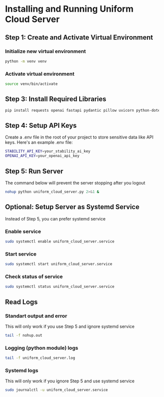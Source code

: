 # Installing and Running Uniform Cloud Server

## Step 1: Create and Activate Virtual Environment

### Initialize new virtual environment
```bash
python -m venv venv
```

### Activate virtual environment
```bash
source venv/bin/activate
```

## Step 3: Install Required Libraries
```bash
pip install requests openai fastapi pydantic pillow uvicorn python-dotenv
```

## Step 4: Setup API Keys
Create a .env file in the root of your project to store sensitive data like API keys. Here's an example .env file:

```bash
STABILITY_API_KEY=your_stability_ai_key
OPENAI_API_KEY=your_openai_api_key
```

## Step 5: Run Server
The command below will prevent the server stopping after you logout
```bash
nohup python uniform_cloud_server.py 2>&1 &
```

## Optional: Setup Server as Systemd Service
Instead of Step 5, you can prefer systemd service
### Enable service
```bash
sudo systemctl enable uniform_cloud_server.service
```

### Start service
```bash
sudo systemctl start uniform_cloud_server.service
```

### Check status of service
```bash
sudo systemctl status uniform_cloud_server.service
```

## Read Logs
### Standart output and error
This will only work if you use Step 5 and ignore systemd service
```bash
tail -f nohup.out
```

### Logging (python module) logs
```bash
tail -f uniform_cloud_server.log
```

### Systemd logs
This will only work if you ignore Step 5 and use systemd service
```bash
sudo journalctl -u uniform_cloud_server.service
```

